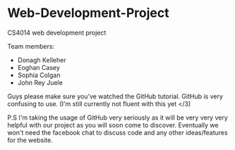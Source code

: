 # Web-Development-Project
CS4014 web development project

Team members:
- Donagh Kelleher
- Eoghan Casey
- Sophia Colgan
- John Rey Juele

Guys please make sure you've watched the GitHub tutorial. GitHub is very confusing to use. (I'm still currently not fluent with this yet </3)

P.S I'm taking the usage of GitHub very seriously as it will be very very very helpful with our project as you will soon come to discover. Eventually we won't need the facebook chat to discuss code and any other ideas/features for the website.
